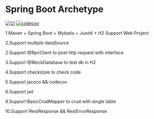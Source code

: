 # Spring Boot Archetype

[![CI](https://github.com/KelinTan/spring-boot-archetype/workflows/Java%20CI/badge.svg)](https://github.com/KelinTan/spring-boot-archetype)
[![codecov](https://codecov.io/gh/KelinTan/spring-boot-archetype/branch/master/graph/badge.svg)](https://codecov.io/gh/KelinTan/spring-boot-archetype)

1.Maven + Spring Boot + Mybatis + Junit4 + H2 Support Web Project

2.Support multiple dataSource

2.Support @RpcClient to post http request with interface

3.Support @MockDatabase to test db in H2

4.Support checkstyle to check code

5 Support jacoco && codecov

6.Support jwt 

9.Support BasicCrudMapper to crud with single table

10.Support RestResponse && RestErrorResponse

